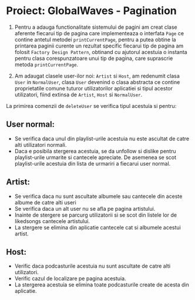 # Proiect: GlobalWaves - Pagination

 1. Pentru a adauga functionalitate sistemului de pagini am creat clase aferente fiecarui tip de pagina care implementeaza o interfata `Page` ce contine antetul metodei `printCurrentPage`, pentru a putea obtine la printarea paginii curente un rezultat specific fiecarui tip de pagina am folosit `Factory Design Pattern`, obtinand cu ajutorul acestuia o instanta pentru clasa corespunzatoare unui tip de pagina, care suprascrie metoda `printCurrentPage`.

2. Am adaugat clasele user-ilor noi: `Artist` si `Host`, am redenumit clasa `User` in `NormalUser`, clasa `User` devenind o clasa abstracta ce contine proprietatile comune tuturor utilizatorilor aplicatiei si tipul acestor utilizatori, fiind extinsa de `Artist`, `Host` si `NormalUser`.

La primirea comenzii de `deleteUser` se verifica tipul acestuia si pentru:

## User normal:
   - Se verifica daca unul din playlist-urile acestuia nu este ascultat de catre alti utilizatori normali.
   - Daca e posibila stergerea acestuia, se da unfollow si dislike pentru playlist-urile urmarite si cantecele apreciate. De asemenea se scot playlist-urile acestuia din lista de urmariri a fiecarui user normal.

## Artist:
   - Se verifica daca nu sunt ascultate albumele sau cantecele din aceste albume de catre alti useri
   - Se verifica daca un alt user nu se afla pe pagina artistului.
   - Inainte de stergere se parcurg utilizatorii si se scot din listele lor de likedsongs cantecele artistului.
   - La stergere se elimina din aplicatie cantecele cat si albumele acestui artist.

## Host:
   - Verific daca podcasturile acestuia nu sunt ascultate de catre alti utilizatori.
   - Verific cazul de localizare pe pagina acestuia.
   - La stergerea acestuia se elimina toate podcasturile create de acesta din aplicatie.
